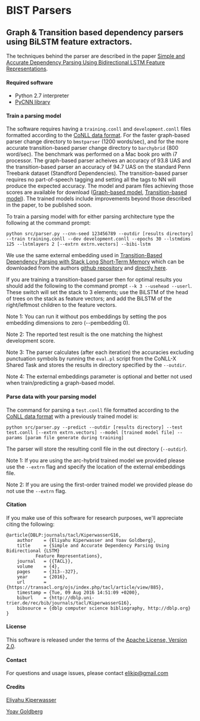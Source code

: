 # BIST Parsers
## Graph & Transition based dependency parsers using BiLSTM feature extractors.

The techniques behind the parser are described in the paper [Simple and Accurate Dependency Parsing Using Bidirectional LSTM Feature Representations](http://arxiv.org/abs/1603.04351). 

#### Required software

 * Python 2.7 interpreter
 * [PyCNN library](https://github.com/clab/cnn-v1/tree/master/pycnn)

#### Train a parsing model

The software requires having a `training.conll` and `development.conll` files formatted according to the [CoNLL data format](http://ilk.uvt.nl/conll/#dataformat).
For the faster graph-based parser change directory to `bmstparser` (1200 words/sec), and for the more accurate transition-based parser change directory to `barchybrid` (800 word/sec). The benchmark was performed on a Mac book pro with i7 processor. The graph-based parser acheives an accuracy of 93.8 UAS and the transition-based parser an accuracy of 94.7 UAS on the standard Penn Treebank dataset (Standford Dependencies). The transition-based parser requires no part-of-speech tagging and setting all the tags to NN will produce the expected accuracy. The model and param files achieving those scores are available for download ([Graph-based model](https://www.dropbox.com/sh/v9cbshnmb36km6v/AADgBS9hb9vy0o-UBZW9AbbKa/bestfirstorder.tar.gz?dl=0), [Transition-based model](https://www.dropbox.com/sh/v9cbshnmb36km6v/AACEPp3DLQeJnRA_QyPmll93a/bestarchybrid.tar.gz?dl=0)). The trained models include improvements beyond those described in the paper, to be published soon.

To train a parsing model with for either parsing architecture type the following at the command prompt:

    python src/parser.py --cnn-seed 123456789 --outdir [results directory] --train training.conll --dev development.conll --epochs 30 --lstmdims 125 --lstmlayers 2 [--extrn extrn.vectors] --bibi-lstm

We use the same external embedding used in [Transition-Based Dependency Parsing with Stack Long Short-Term Memory](http://arxiv.org/abs/1505.08075) which can be downloaded from the authors [github repository](https://github.com/clab/lstm-parser/) and [directly here](https://drive.google.com/file/d/0B8nESzOdPhLsdWF2S1Ayb1RkTXc/view?usp=sharing).

If you are training a transition-based parser then for optimal results you should add the following to the command prompt `--k 3 --usehead --userl`. These switch will set the stack to 3 elements; use the BiLSTM of the head of trees on the stack as feature vectors; and add the BiLSTM of the right/leftmost children to the feature vectors.

Note 1: You can run it without pos embeddings by setting the pos embedding dimensions to zero (--pembedding 0).

Note 2: The reported test result is the one matching the highest development score.

Note 3: The parser calculates (after each iteration) the accuracies excluding punctuation symbols by running the `eval.pl` script from the CoNLL-X Shared Task and stores the results in directory specified by the `--outdir`.

Note 4: The external embeddings parameter is optional and better not used when train/predicting a graph-based model.

#### Parse data with your parsing model

The command for parsing a `test.conll` file formatted according to the [CoNLL data format](http://ilk.uvt.nl/conll/#dataformat) with a previously trained model is:

    python src/parser.py --predict --outdir [results directory] --test test.conll [--extrn extrn.vectors] --model [trained model file] --params [param file generate during training]

The parser will store the resulting conll file in the out directory (`--outdir`).

Note 1: If you are using the arc-hybrid trained model we provided please use the `--extrn` flag and specify the location of the external embeddings file.

Note 2: If you are using the first-order trained model we provided please do not use the `--extrn` flag.

#### Citation

If you make use of this software for research purposes, we'll appreciate citing the following:

    @article{DBLP:journals/tacl/KiperwasserG16,
        author    = {Eliyahu Kiperwasser and Yoav Goldberg},
        title     = {Simple and Accurate Dependency Parsing Using Bidirectional {LSTM}
               Feature Representations},
        journal   = {{TACL}},
        volume    = {4},
        pages     = {313--327},
        year      = {2016},
        url       = {https://transacl.org/ojs/index.php/tacl/article/view/885},
        timestamp = {Tue, 09 Aug 2016 14:51:09 +0200},
        biburl    = {http://dblp.uni-trier.de/rec/bib/journals/tacl/KiperwasserG16},
        bibsource = {dblp computer science bibliography, http://dblp.org}
    }

#### License

This software is released under the terms of the [Apache License, Version 2.0](http://www.apache.org/licenses/LICENSE-2.0).

#### Contact

For questions and usage issues, please contact elikip@gmail.com

#### Credits

[Eliyahu Kiperwasser](http://elki.cc)

[Yoav Goldberg](https://www.cs.bgu.ac.il/~yoavg/uni/)

